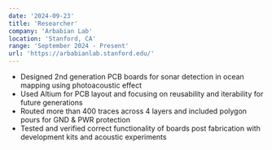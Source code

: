 ```yaml
---
date: '2024-09-23'
title: 'Researcher'
company: 'Arbabian Lab'
location: 'Stanford, CA'
range: 'September 2024 - Present'
url: 'https://arbabianlab.stanford.edu/'
---
```


- Designed 2nd generation PCB boards for sonar detection in ocean mapping using photoacoustic effect
- Used Altium for PCB layout and focusing on reusability and iterability for future generations 
- Routed more than 400 traces across 4 layers and included polygon pours for GND & PWR protection
- Tested and verified correct functionality of boards post fabrication with development kits and acoustic experiments